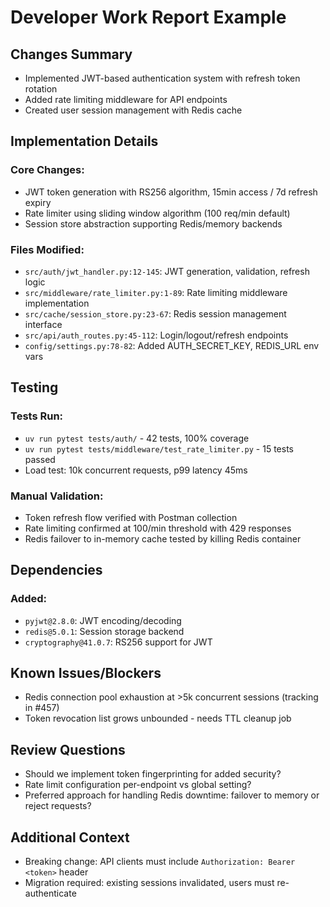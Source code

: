 # Developer Work Report Example

## Changes Summary
- Implemented JWT-based authentication system with refresh token rotation
- Added rate limiting middleware for API endpoints
- Created user session management with Redis cache

## Implementation Details
### Core Changes:
- JWT token generation with RS256 algorithm, 15min access / 7d refresh expiry
- Rate limiter using sliding window algorithm (100 req/min default)
- Session store abstraction supporting Redis/memory backends

### Files Modified:
- `src/auth/jwt_handler.py:12-145`: JWT generation, validation, refresh logic
- `src/middleware/rate_limiter.py:1-89`: Rate limiting middleware implementation
- `src/cache/session_store.py:23-67`: Redis session management interface
- `src/api/auth_routes.py:45-112`: Login/logout/refresh endpoints
- `config/settings.py:78-82`: Added AUTH_SECRET_KEY, REDIS_URL env vars

## Testing
### Tests Run:
- `uv run pytest tests/auth/` - 42 tests, 100% coverage
- `uv run pytest tests/middleware/test_rate_limiter.py` - 15 tests passed
- Load test: 10k concurrent requests, p99 latency 45ms

### Manual Validation:
- Token refresh flow verified with Postman collection
- Rate limiting confirmed at 100/min threshold with 429 responses
- Redis failover to in-memory cache tested by killing Redis container

## Dependencies
### Added:
- `pyjwt@2.8.0`: JWT encoding/decoding
- `redis@5.0.1`: Session storage backend
- `cryptography@41.0.7`: RS256 support for JWT

## Known Issues/Blockers
- Redis connection pool exhaustion at >5k concurrent sessions (tracking in #457)
- Token revocation list grows unbounded - needs TTL cleanup job

## Review Questions
- Should we implement token fingerprinting for added security?
- Rate limit configuration per-endpoint vs global setting?
- Preferred approach for handling Redis downtime: failover to memory or reject requests?

## Additional Context
- Breaking change: API clients must include `Authorization: Bearer <token>` header
- Migration required: existing sessions invalidated, users must re-authenticate